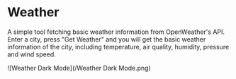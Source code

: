 # Weather

A simple tool fetching basic weather information from OpenWeather's API. Enter a city, press "Get Weather" and you will get the basic weather information of the city, including temperature, air quality, humidity, pressure and wind speed.

![Weather Dark Mode](/Weather Dark Mode.png)
